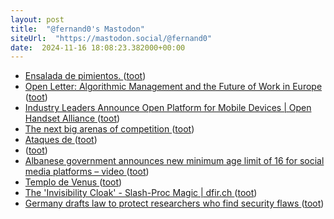 ```yaml
---
layout: post
title:  "@fernand0's Mastodon"
siteUrl:  "https://mastodon.social/@fernand0"
date:  2024-11-16 18:08:23.382000+00:00
---
```

*  [Ensalada de pimientos. ](https://avecesunafoto.wordpress.com/2024/11/16/ensalada-de-pimientos) ([toot](https://mastodon.social/@fernand0/113493967069557376))
*  [Open Letter: Algorithmic Management and the Future of Work in Europe ](https://www.socialeurope.eu/open-letter-algorithmic-management-and-the-future-of-work-in-europ) ([toot](https://mastodon.social/@fernand0/113493953640003872))
*  [Industry Leaders Announce Open Platform for Mobile Devices \| Open Handset Alliance ](https://www.openhandsetalliance.com/press_110507.htm) ([toot](https://mastodon.social/@fernand0/113493762553399709))
*  [The next big arenas of competition ](https://www.mckinsey.com/mgi/our-research/the-next-big-arenas-of-competitio) ([toot](https://mastodon.social/@fernand0/113493516037814845))
*  [Ataques de  ](https://mastodon.social/tags/phishing) ([toot](https://mastodon.social/@fernand0/113493412140094807))
*  [ ](https://mastodon.eus/@luistxo) ([toot](https://mastodon.social/@fernand0/113493327444354359))
*  [Albanese government announces new minimum age limit of 16 for social media platforms – video ](https://www.theguardian.com/australia-news/video/2024/nov/07/albanese-government-announces-new-minimum-age-limit-of-16-for-social-media-platforms-vide) ([toot](https://mastodon.social/@fernand0/113492702160483871))
*  [Templo de Venus ](https://www.flickr.com/photos/fernand0/54123091469) ([toot](https://mastodon.social/@fernand0/113492440720807327))
*  [The 'Invisibility Cloak' - Slash-Proc Magic \| dfir.ch ](https://dfir.ch/posts/slash-proc) ([toot](https://mastodon.social/@fernand0/113492352748181561))
*  [Germany drafts law to protect researchers who find security flaws ](https://www.bleepingcomputer.com/news/security/germany-drafts-law-to-protect-researchers-who-find-security-flaws) ([toot](https://mastodon.social/@fernand0/113492216021365688))
